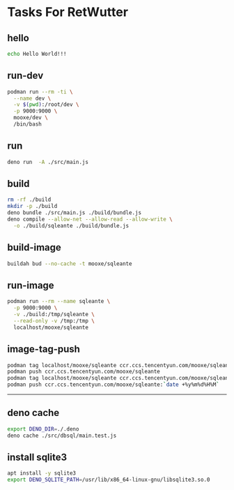 # Tasks For RetWutter

## hello

```sh
echo Hello World!!!
```

## run-dev

```sh
podman run --rm -ti \
  --name dev \
  -v $(pwd):/root/dev \
  -p 9000:9000 \
  mooxe/dev \
  /bin/bash
```

## run

```bash
deno run  -A ./src/main.js
```

## build

```sh
rm -rf ./build
mkdir -p ./build
deno bundle ./src/main.js ./build/bundle.js
deno compile --allow-net --allow-read --allow-write \
  -o ./build/sqleante ./build/bundle.js
```

## build-image

```sh
buildah bud --no-cache -t mooxe/sqleante
```

## run-image

```sh
podman run --rm --name sqleante \
  -p 9000:9000 \
  -v ./build:/tmp/sqleante \
  --read-only -v /tmp:/tmp \
  localhost/mooxe/sqleante
```

## image-tag-push

```sh
podman tag localhost/mooxe/sqleante ccr.ccs.tencentyun.com/mooxe/sqleante
podman push ccr.ccs.tencentyun.com/mooxe/sqleante
podman tag localhost/mooxe/sqleante ccr.ccs.tencentyun.com/mooxe/sqleante:`date +%y%m%d%H%M`
podman push ccr.ccs.tencentyun.com/mooxe/sqleante:`date +%y%m%d%H%M`
```

----

## deno cache

```bash
export DENO_DIR=./.deno
deno cache ./src/dbsql/main.test.js
```

## install sqlite3

```bash
apt install -y sqlite3
export DENO_SQLITE_PATH=/usr/lib/x86_64-linux-gnu/libsqlite3.so.0
```
